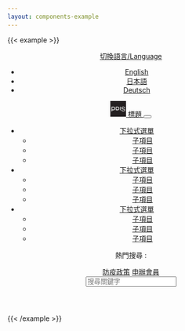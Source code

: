 ```yaml
---
layout: components-example
---
```


{{< example >}}
<header>
  <div class="bg-gray-200">
    <div class="container d-flex justify-content-end">
      <div class="dropdown">
        <a class="dropdown-toggle" href="#" id="multilanguage" role="button" data-bs-toggle="dropdown" aria-expanded="false">
        切換語言/Language
        </a>
        <ul class="dropdown-menu" aria-labelledby="multilanguage">
          <li><a class="dropdown-item" href="#">English</a></li>
          <li><a class="dropdown-item" href="#">日本語</a></li>
          <li><a class="dropdown-item" href="#">Deutsch</a></li>
        </ul>
      </div>
    </div>
  </div>
  <nav class="navbar navbar-expand-md navbar-light bg-light">
    <div class="container flex-wrap">
      <a class="navbar-brand d-flex align-items-center" href="#">
        <img src="/img/pdis-logo-final-inverse.png" width="32" height="32" alt="logo" class="rounded">
        <span class="navbar-title h3">標題</span>
      </a>
      <button class="navbar-toggler" type="button" data-bs-toggle="collapse" data-bs-target="#navbarSupportedContent" aria-controls="navbarSupportedContent" aria-expanded="false" aria-label="Toggle navigation">
        <span class="navbar-toggler-icon"></span>
      </button>
      <div class="collapse navbar-collapse align-items-end" id="navbarSupportedContent">
        <ul class="navbar-nav me-auto">
          <li class="nav-item dropdown">
            <a class="nav-link dropdown-toggle" href="#" id="navbarDropdown1" role="button" data-bs-toggle="dropdown" aria-expanded="false">
              下拉式選單
            </a>
            <ul class="dropdown-menu" aria-labelledby="navbarDropdown1">
              <li><a class="dropdown-item" href="#">子項目</a></li>
              <li><a class="dropdown-item" href="#">子項目</a></li>
              <li><a class="dropdown-item" href="#">子項目</a></li>
            </ul>
          </li>
          <li class="nav-item dropdown">
            <a class="nav-link dropdown-toggle" href="#" id="navbarDropdown2" role="button" data-bs-toggle="dropdown" aria-expanded="false">
              下拉式選單
            </a>
            <ul class="dropdown-menu" aria-labelledby="navbarDropdown2">
              <li><a class="dropdown-item" href="#">子項目</a></li>
              <li><a class="dropdown-item" href="#">子項目</a></li>
              <li><a class="dropdown-item" href="#">子項目</a></li>
            </ul>
          </li>
          <li class="nav-item dropdown">
            <a class="nav-link dropdown-toggle" href="#" id="navbarDropdown3" role="button" data-bs-toggle="dropdown" aria-expanded="false">
              下拉式選單
            </a>
            <ul class="dropdown-menu" aria-labelledby="navbarDropdown3">
              <li><a class="dropdown-item" href="#">子項目</a></li>
              <li><a class="dropdown-item" href="#">子項目</a></li>
              <li><a class="dropdown-item" href="#">子項目</a></li>
            </ul>
          </li>
        </ul>
        <div>
          <div class="d-flex justify-content-end">
            <p>熱門搜尋 :</p>
            <a href="#">防疫政策</a>
            <a href="#">申辦會員</a>
          </div>
          <div class="input-group">
            <input class="form-control" type="search" placeholder="搜尋關鍵字" aria-label="Search">
            <span class="input-group-text bg-primary text-white"><i class="bi bi-search"></i></span>
          </div>
        </div>
      </div>
    </div>
  </nav>
</header>
{{< /example >}}